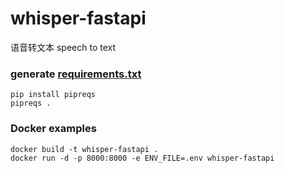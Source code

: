 # whisper-fastapi
语音转文本
speech to text
### generate [requirements.txt](backend/requirements.txt)
```shell
pip install pipreqs
pipreqs .
```

### Docker examples
 
```shell
docker build -t whisper-fastapi .                            
docker run -d -p 8000:8000 -e ENV_FILE=.env whisper-fastapi
```

